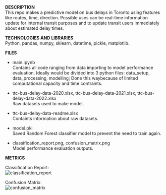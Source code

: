 **DESCRIPTION**  
This repo makes a predictive model on bus delays in Toronto using features like routes, time, direction.
Possible uses can be real-time information update for internal transit purposes and to update transit users immediately about estimated delay times.

**TECHNOLOGIES AND LIBRARIES**  
Python, pandas, numpy, sklearn, datetime, pickle, matplotlib.

**FILES**

- main.ipynb   
Contains all code ranging from data importing to model performance evaluation. Ideally would be divided into 3 python files: data_setup, data_processing, modelling; 
Done this waybecause of limited computational capacity and time contraints.

- ttc-bus-delay-data-2020.xlsx, ttc-bus-delay-data-2021.xlsx, ttc-bus-delay-data-2022.xlsx  
Raw datasets used to make model.

- ttc-bus-delay-data-readme.xlsx   
Containts information about raw datasets.

- model.pkl   
Saved Random Forest classifier model to prevent the need to train again.

- classification_report.png, confusion_matrix.png   
Model performance evaluation outputs.

**METRICS**

Classification Report:   
![classification_report](https://github.com/deepparekh02/bus-delay-prediction-ML/assets/65657471/cff5d362-df7e-485d-b3d5-1b56eee15403)

Confusion Matrix:  
![confusion_matrix](https://github.com/deepparekh02/bus-delay-prediction-ML/assets/65657471/65197a1a-bc0d-433d-a721-c789469a7895)

